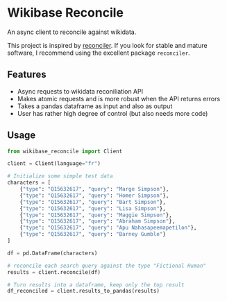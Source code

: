 # Wikibase Reconcile

An async client to reconcile against wikidata.

This project is inspired by [reconciler](https://pypi.org/project/reconciler/). If you look for stable and mature software, I recommend using the excellent package `reconciler`.


## Features

- Async requests to wikidata reconiliation API
- Makes atomic requests and is more robust when the API returns errors
- Takes a pandas dataframe as input and also as output
- User has rather high degree of control (but also needs more code)


## Usage

```python
from wikibase_reconcile import Client

client = Client(language="fr")

# Initialize some simple test data
characters = [
    {"type": "Q15632617", "query": "Marge Simpson"},
    {"type": "Q15632617", "query": "Homer Simpson"},
    {"type": "Q15632617", "query": "Bart Simpson"},
    {"type": "Q15632617", "query": "Lisa Simpson"},
    {"type": "Q15632617", "query": "Maggie Simpson"},
    {"type": "Q15632617", "query": "Abraham Simpson"},
    {"type": "Q15632617", "query": "Apu Nahasapeemapetilon"},
    {"type": "Q15632617", "query": "Barney Gumble"}
]

df = pd.DataFrame(characters)

# reconcile each search query against the type "Fictional Human"
results = client.reconcile(df)

# Turn results into a dataframe, keep only the top result
df_reconciled = client.results_to_pandas(results)
```
